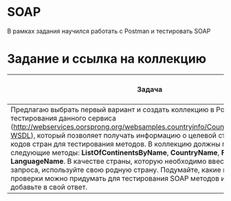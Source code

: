 # SOAP
В рамках задания научился работать с Postman и тестировать SOAP
# Задание и ссылка на коллекцию
| Задача                                                                                                         | Ссылка на коллекцию Postman                                                                                             |
|---------------------------------------------------------------------------------------------------------------|------------------------------------------------------------------------------------------------------------------------|
| Предлагаю выбрать первый вариант и создать коллекцию в Postman для тестирования данного сервиса (http://webservices.oorsprong.org/websamples.countryinfo/CountryInfoService.wso?WSDL), который позволяет получать информацию о целевой стране. Список ISO-кодов стран для тестирования методов. В коллекцию должны попасть следующие методы: **ListOfContinentsByName**, **CountryName**, **FullCountryInfo**, **LanguageName**. В качестве страны, которую необходимо ввести для отправки запроса, используйте свою родную страну. Подумайте, какие негативные проверки можно придумать для тестирования SOAP методов и, по желанию, добавьте в свой ответ. | [Ссылка на коллекцию Postman](https://www.postman.com/orange-spaceship-681091/soap-task/collection/ueuk144/soap?action=share&creator=20439790) |
